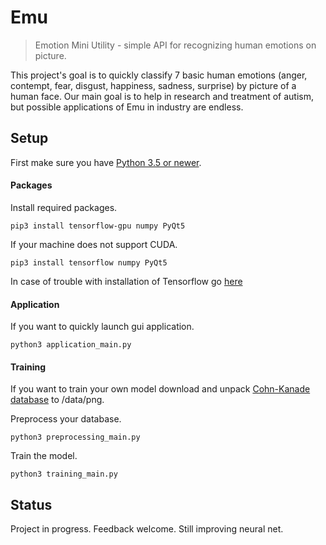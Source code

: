 Emu
======

> Emotion Mini Utility - simple API for recognizing human emotions on picture.

This project's goal is to quickly classify 7 basic human emotions (anger, contempt, fear, disgust, happiness, sadness, surprise) by picture of a human face. Our main goal is to help in research and treatment of autism, but possible applications of Emu in industry are endless. 

Setup
---

First make sure you have [Python 3.5 or newer](https://www.python.org/downloads/).

#### Packages
Install required packages.
```
pip3 install tensorflow-gpu numpy PyQt5
```
If your machine does not support CUDA.
```
pip3 install tensorflow numpy PyQt5
```
In case of trouble with installation of Tensorflow go [here](https://www.tensorflow.org/install/)

#### Application

If you want to quickly launch gui application.
```
python3 application_main.py
```
#### Training

If you want to train your own model download and unpack [Cohn-Kanade database](http://www.consortium.ri.cmu.edu/ckagree/) to /data/png.

Preprocess your database.

```
python3 preprocessing_main.py
```

Train the model.

```
python3 training_main.py
```

Status
---

Project in progress. Feedback welcome. Still improving neural net.
